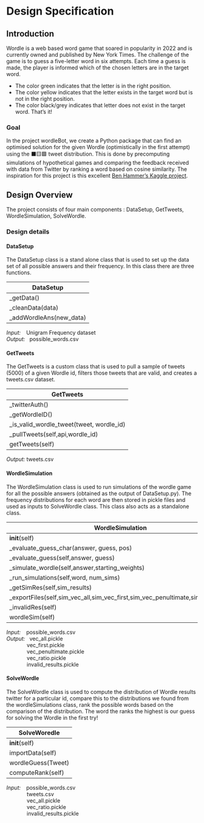 # Design Specification

## Introduction
Wordle is a web based word game that soared in popularity in 2022 and is currently owned and published by New York Times.
The challenge of the game is to guess a five-letter word in six attempts.
Each time a guess is made, the player is informed which of the chosen letters are in the target word.
- The color green indicates that the letter is in the right position.
- The color yellow indicates that the letter exists in the target word but is not in the right position.
- The color black/grey indicates that letter does not exist in the target word.
That’s it!

### Goal
In the project wordleBot, we create a Python package that can find an optimised solution for the given Wordle (optimistically in the first attempt) using the ⬛🟨🟩 tweet distribution.
This is done by precomputing simulations of hypothetical games and comparing the feedback received with data from Twitter by ranking a word based on cosine similarity. 
The inspiration for this project is this excellent [Ben Hammer’s Kaggle project](https://www.kaggle.com/benhamner/wordle-1-6).

## Design Overview

The project consists of four main components : DataSetup, GetTweets, WordleSimulation, SolveWordle.

### Design details

#### DataSetup
The DataSetup class is a stand alone class that is used to set up the data set of all possible answers and their frequency. In this class there are three functions. 

| DataSetup              |
|------------------------|
| \_getData()              |
| \_cleanData(data)        |
| \_addWordleAns(new_data) |

*Input:* &ensp; Unigram Frequency dataset <br>
*Output:* &nbsp; possible_words.csv

#### GetTweets
The GetTweets is a custom class that is used to pull a sample of tweets (5000) of a given Wordle id, filters those tweets that are valid, and creates a tweets.csv dataset.

| GetTweets              |
|------------------------|
| \_twitterAuth()          |
| \_getWordleID()        |
| \_is_valid_wordle_tweet(tweet, wordle_id) |
| \_pullTweets(self,api,wordle_id) |
| getTweets(self) |

*Output:* tweets.csv

#### WordleSimulation
The WordleSimulation class is used to run simulations of the wordle game for all the possible answers (obtained as the output of DataSetup.py). The frequency distributions for each word are then stored in pickle files and used as inputs to SolveWordle class. This class also acts as a standalone class.

| WordleSimulation              |
|------------------------|
| __init__(self) |
| \_evaluate_guess_char(answer, guess, pos) |
| \_evaluate_guess(self,answer, guess) |
| \_simulate_wordle(self,answer,starting_weights) |
| \_run_simulations(self,word, num_sims) |
| \_getSimRes(self,sim_results) |
| \_exportFiles(self,sim_vec_all,sim_vec_first,sim_vec_penultimate,sim_vec_ratio) |
| \_invalidRes(self) |
| wordleSim(self) |

*Input:*  &ensp; possible_words.csv <br>
*Output:* &nbsp; vec_all.pickle <br>
          &emsp; &emsp; &emsp; vec_first.pickle <br>
          &emsp; &emsp; &emsp; vec_penultimate.pickle <br>
          &emsp; &emsp; &emsp; vec_ratio.pickle <br>
          &emsp; &emsp; &emsp; invalid_results.pickle <br>

#### SolveWordle
The SolveWordle class is used to compute the distribution of Wordle results twitter for a particular id, compare this to the distributions we found from the wordleSimulations class, rank the possible words based on the comparison of the distribution. The word the ranks the highest is our guess for solving the Wordle in the first try!

| SolveWoredle              |
|------------------------|
| __init__(self) |
| importData(self) |
| wordleGuess(Tweet) |
| computeRank(self) |

*Input:* &ensp; possible_words.csv <br>
         &emsp; &emsp; &emsp; tweets.csv <br>
         &emsp; &emsp; &emsp; vec_all.pickle <br>
         &emsp; &emsp; &emsp; vec_ratio.pickle <br>
         &emsp; &emsp; &emsp; invalid_results.pickle <br>




